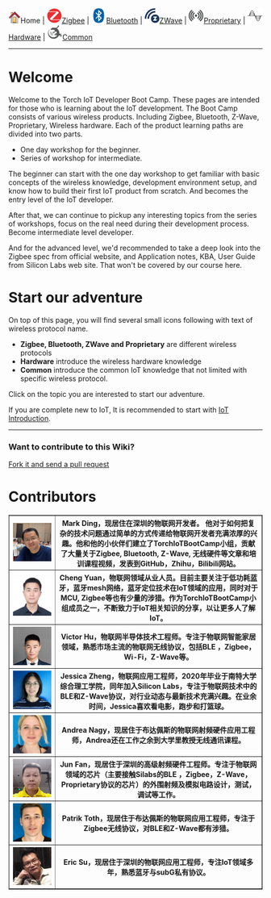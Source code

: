 ![](files/home.png)Home | ![](files/zigbee-icon-30x30.png)[Zigbee](Zigbee) | ![](files/bluetooth-icon-30x30.png)[Bluetooth](Bluetooth-Boot-Camp) | ![](files/z-wave-icon-30x30.png)[ZWave](ZWave-Boot-Camp) | ![](files/proprietary-icon-grey-30x30.png)[Proprietary](Proprietary-Boot-Camp) | ![](files/hardware-icon-grey-30x30.png)[Hardware](Hardware-Boot-Camp) | ![](files/common-icon-30x30.png)[Common](Common)

********
# Welcome

Welcome to the Torch IoT Developer Boot Camp. These pages are intended for those who is learning about the IoT development. The Boot Camp consists of various wireless products. Including Zigbee, Bluetooth, Z-Wave, Proprietary, Wireless hardware. Each of the product learning paths are divided into two parts. 

- One day workshop for the beginner. 
- Series of workshop for intermediate.

The beginner can start with the one day workshop to get familiar with basic concepts of the wireless knowledge, development environment setup, and know how to build their first IoT product from scratch. And becomes the entry level of the IoT developer. 

After that, we can continue to pickup any interesting topics from the series of workshops, focus on the real need during their development process. Become intermediate level developer. 

And for the advanced level, we'd recommended to take a deep look into the Zigbee spec from official website, and Application notes, KBA, User Guide from Silicon Labs web site. That won't be covered by our course here.  

# Start our adventure

On top of this page, you will find several small icons following with text of wireless protocol name. 

* __Zigbee, Bluetooth, ZWave and Proprietary__ are different wireless protocols
* __Hardware__ introduce the wireless hardware knowledge
* __Common__ introduce the common IoT knowledge that not limited with specific wireless protocol. 

Click on the topic you are interested to start our adventure. 

If you are complete new to IoT, It is recommended to start with [IoT Introduction](IoT-Introduction). 

********

### Want to contribute to this Wiki?
[Fork it and send a pull request](https://github.com/MarkDing/IoT-Developer-Boot-Camp-Wiki) 

# Contributors
<table border="1">
  <tr>
    <th><img src="files/Author/MarkDing.jpg"></th>
    <th> Mark Ding，现居住在深圳的物联网开发者。 他对于如何把复杂的技术问题通过简单的方式传递给物联网开发者充满浓厚的兴趣。他和他的小伙伴们建立了TorchIoTBootCamp小组，贡献了大量关于Zigbee, Bluetooth, Z-Wave, 无线硬件等文章和培训课程视频，发表到GitHub，Zhihu，Bilibili网站。</th>
  </tr>
  <tr>
    <th><img src="files/Author/ChengYuan.png"></th>
    <th> Cheng Yuan，物联网领域从业人员。目前主要关注于低功耗蓝牙，蓝牙mesh网络，蓝牙定位技术在IoT领域的应用，同时对于MCU, Zigbee等也有少量的涉猎。作为TorchIoTBootCamp小组成员之一，不断致力于IoT相关知识的分享，以让更多人了解IoT。</th>
  </tr>
  <tr>
    <th><img src="files/Author/VictorHu.jpg"></th>
    <th> Victor Hu，物联网半导体技术工程师。专注于物联网智能家居领域，熟悉市场主流的物联网无线协议，包括BLE ，Zigbee，Wi-Fi，Z-Wave等。</th>
  </tr>
  <tr>
    <th><img src="files/Author/JessicaZheng.jpg"></th>
    <th> Jessica Zheng，物联网应用工程师，2020年毕业于南特大学综合理工学院，同年加入Silicon Labs，专注于物联网技术中的BLE和Z-Wave协议，对行业动态与最新技术充满兴趣。在业余时间，Jessica喜欢看电影，跑步和打篮球。</th>
  </tr>
  <tr>
    <th><img src="files/Author/AndreaNagy.jpg"></th>
    <th> Andrea Nagy，现居住于布达佩斯的物联网射频硬件应用工程师，Andrea还在工作之余到大学里教授无线通讯课程。</th>
  </tr>
  <tr>
    <th><img src="files/Author/JunFan.jpg"></th>
    <th> Jun Fan，现居住于深圳的高级射频硬件工程师。专注于物联网领域的芯片（主要接触Silabs的BLE ，Zigbee，Z-Wave，Proprietary协议的芯片）的外围射频及模拟电路设计，测试，调试等工作。</th>
  </tr>
  <tr>
    <th><img src="files/Author/PatrikToth.jpg"></th>
    <th> Patrik Toth，现居住于布达佩斯的物联网应用工程师，专注于Zigbee无线协议，对BLE和Z-Wave都有涉猎。</th>
  </tr>
  <tr>
    <th><img src="files/Author/EricSu.jpg"></th>
    <th> Eric Su，现居住于深圳的物联网应用工程师，专注IoT领域多年，熟悉蓝牙与subG私有协议。</th>
  </tr>
</table>

